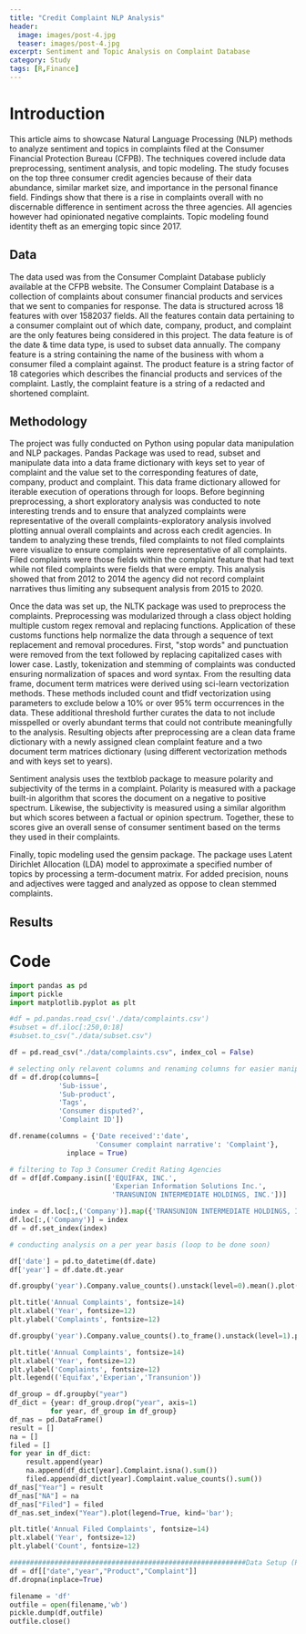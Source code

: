 ```yaml
---
title: "Credit Complaint NLP Analysis"
header:
  image: images/post-4.jpg
  teaser: images/post-4.jpg
excerpt: Sentiment and Topic Analysis on Complaint Database
category: Study
tags: [R,Finance]
---
```


# Introduction

This article aims to showcase Natural Language Processing (NLP) methods to analyze sentiment and topics in complaints filed at the Consumer Financial Protection Bureau (CFPB). The techniques covered include data preprocessing, sentiment analysis, and topic modeling. The study focuses on the top three consumer credit agencies because of their data abundance, similar market size, and importance in the personal finance field. Findings show that there is a rise in complaints overall with no discernable difference in sentiment across the three agencies. All agencies however had opinionated negative complaints. Topic modeling found identity theft as an emerging topic since 2017.

## Data

The data used was from the Consumer Complaint Database publicly available at the CFPB website. The Consumer Complaint Database is a collection of complaints about consumer financial products and services that we sent to companies for response. The data is structured across 18 features with over 1582037 fields. All the features contain data pertaining to a consumer complaint out of which date, company, product, and complaint are the only features being considered in this project. The data feature is of the date & time data type, is used to subset data annually. The company feature is a string containing the name of the business with whom a consumer filed a complaint against. The product feature is a string factor of 18 categories which describes the financial products and services of the complaint. Lastly, the complaint feature is a string of a redacted and shortened complaint. 

## Methodology

The project was fully conducted on Python using popular data manipulation and NLP packages. Pandas Package was used to read, subset and manipulate data into a data frame dictionary with keys set to year of complaint and the value set to the corresponding features of date, company, product and complaint. This data frame dictionary allowed for iterable execution of operations through for loops. Before beginning preprocessing, a short exploratory analysis was conducted to note interesting trends and to ensure that analyzed complaints were representative of the overall complaints-exploratory analysis involved plotting annual overall complaints and across each credit agencies. In tandem to analyzing these trends, filed complaints to not filed complaints were visualize to ensure complaints were representative of all complaints. Filed complaints were those fields within the complaint feature that had text while not filed complaints were fields that were empty. This analysis showed that from 2012 to 2014 the agency did not record complaint narratives thus limiting any subsequent analysis from 2015 to 2020.

Once the data was set up, the NLTK package was used to preprocess the complaints. Preprocessing was modularized through a class object holding multiple custom regex removal and replacing functions. Application of these customs functions help normalize the data through a sequence of text replacement and removal procedures. First, "stop words" and punctuation were removed from the text followed by replacing capitalized cases with lower case. Lastly, tokenization and stemming of complaints was conducted ensuring normalization of spaces and word syntax. From the resulting data frame, document term matrices were derived using sci-learn vectorization methods. These methods included count and tfidf vectorization using parameters to exclude below a 10% or over 95% term occurrences in the data. These additional threshold further curates the data to not include misspelled or overly abundant terms that could not contribute meaningfully to the analysis. Resulting objects after preprocessing are a clean data frame dictionary with a newly assigned clean complaint feature and a two document term matrices dictionary (using different vectorization methods and with keys set to years).

Sentiment analysis uses the textblob package to measure polarity and subjectivity of the terms in a complaint. Polarity is measured with a package built-in algorithm that scores the document on a negative to positive spectrum. Likewise, the subjectivity is measured using a similar algorithm but which scores between a factual or opinion spectrum. Together, these to scores give an overall sense of consumer sentiment based on the terms they used in their complaints.

Finally, topic modeling used the gensim package. The package uses Latent Dirichlet Allocation (LDA) model to approximate a specified number of topics by processing a term-document matrix. For added precision, nouns and adjectives were tagged and analyzed as oppose to clean stemmed complaints.


## Results

# Code

```python
import pandas as pd
import pickle
import matplotlib.pyplot as plt

#df = pd.pandas.read_csv('./data/complaints.csv')
#subset = df.iloc[:250,0:18]
#subset.to_csv("./data/subset.csv")

df = pd.read_csv("./data/complaints.csv", index_col = False)

# selecting only relavent columns and renaming columns for easier manipulation
df = df.drop(columns=[
            'Sub-issue',
            'Sub-product',
            'Tags', 
            'Consumer disputed?',
            'Complaint ID'])

df.rename(columns = {'Date received':'date', 
                     'Consumer complaint narrative': 'Complaint'}, 
              inplace = True)

# filtering to Top 3 Consumer Credit Rating Agencies
df = df[df.Company.isin(['EQUIFAX, INC.', 
                         'Experian Information Solutions Inc.',
                         'TRANSUNION INTERMEDIATE HOLDINGS, INC.'])]

index = df.loc[:,('Company')].map({'TRANSUNION INTERMEDIATE HOLDINGS, INC.': 'Transunion', 'Experian Information Solutions Inc.':'Experian', 'EQUIFAX, INC.':'Equifax'}).values
df.loc[:,('Company')] = index
df = df.set_index(index)

# conducting analysis on a per year basis (loop to be done soon)

df['date'] = pd.to_datetime(df.date)
df['year'] = df.date.dt.year

df.groupby('year').Company.value_counts().unstack(level=0).mean().plot();

plt.title('Annual Complaints', fontsize=14)
plt.xlabel('Year', fontsize=12)
plt.ylabel('Complaints', fontsize=12)

df.groupby('year').Company.value_counts().to_frame().unstack(level=1).plot(legend=False, kind='bar');

plt.title('Annual Complaints', fontsize=14)
plt.xlabel('Year', fontsize=12)
plt.ylabel('Complaints', fontsize=12)
plt.legend(('Equifax','Experian','Transunion'))

df_group = df.groupby("year")
df_dict = {year: df_group.drop("year", axis=1) 
          for year, df_group in df_group}
df_nas = pd.DataFrame()
result = []
na = []
filed = []
for year in df_dict:
    result.append(year)
    na.append(df_dict[year].Complaint.isna().sum())
    filed.append(df_dict[year].Complaint.value_counts().sum())
df_nas["Year"] = result
df_nas["NA"] = na
df_nas["Filed"] = filed
df_nas.set_index("Year").plot(legend=True, kind='bar');

plt.title('Annual Filed Complaints', fontsize=14)
plt.xlabel('Year', fontsize=12)
plt.ylabel('Count', fontsize=12)

##########################################################Data Setup (Pickle)#
df = df[["date","year","Product","Complaint"]]
df.dropna(inplace=True)

filename = 'df'
outfile = open(filename,'wb')
pickle.dump(df,outfile)
outfile.close()
```